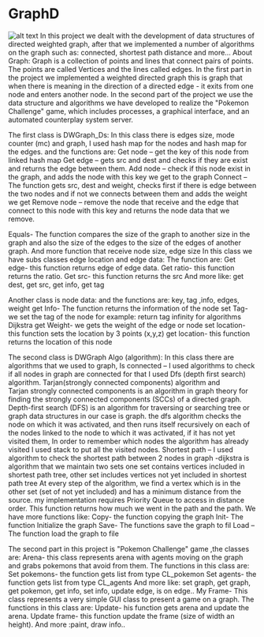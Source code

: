 # GraphD

![alt text]()
 In this project we dealt with the development of data structures of directed weighted graph, after that we implemented a number of algorithms on the graph such as: connected, shortest path distance and more…
About Graph:
 Graph is a collection of points and lines that connect pairs of points.
The points are called Vertices and the lines called edges.
In the first part in the project we implemented a weighted directed graph this is graph that when there is meaning in the direction of a directed edge - it exits from one node and enters another node. 
In the second part of the project we use the data structure and algorithms we have developed to realize the "Pokemon Challenge" game, which includes processes, a graphical interface, and an automated counterplay system server.

The first class is DWGraph_Ds:
In this class there is edges size, mode counter (mc) and graph, I used hash map for the nodes and hash map for the edges.
 and the functions are:
Get node – get the key of this node from linked hash map
Get edge – gets src and dest and checks if they are exist and returns the edge between them. 
Add node – check if this node exist in the graph, and adds the node with this key we get to the graph
Connect – The function gets src, dest and weight, checks first if there is edge between the two nodes and if not we connects between them and adds the weight we get
Remove node – remove the node that receive and the edge that connect to this node with this key and returns the node data that we remove.

Equals- The function compares the size of the graph to another size in the graph 
	 and also the size of the edges to the size of the edges of another graph.
And more function that receive node size, edge size
In this class we have subs classes edge location and edge data:
The function are:
Get edge- this function returns edge of edge data.
Get ratio- this function returns the ratio. 
Get src- this function returns the src
And more like: get dest, get src, get info, get tag

Another class is node data:
 and the functions are: key, tag ,info, edges, weight 
get Info- The function returns the information of the node
set Tag- we set the tag of the node for example: return tag infinity for algorithms Dijkstra
get Weight- we gets the weight of the edge or node
set location- this function sets the location by 3 points (x,y,z)
get location- this function returns the location of this node

The second class is DWGraph Algo (algorithm):
In this class there are algorithms that we used to graph,
Is connected – I used algorithms to check if all nodes in graph are connected for that I used  Dfs (depth first search) algorithm.   Tarjan(strongly connected components) algorithm and  
Tarjan strongly connected components is an algorithm in graph theory for finding the strongly connected components (SCCs) of a directed graph. 
Depth-first search (DFS) is an algorithm for traversing or searching tree or graph data structures in our case is graph.
 the dfs algorithm checks the node on which it was activated, and then runs itself recursively on each of the nodes linked to the node to which it was activated, if it has not yet visited them, In order to remember which nodes the algorithm has already visited I used stack to put all the visited nodes.
Shortest path – I used algorithm to check the shortest path between 2 nodes in graph -dijkstra is algorithm that we maintain two sets one set contains vertices included in shortest path tree, other set includes vertices not yet included in shortest path tree At every step of the algorithm, we find a vertex which is in the other set (set of not yet included) and has a minimum distance from the source. 
 my implementation requires Priority Queue to access in distance order.
	 This function returns how much we went in the path and the path.
We have more functions like:
Copy- the function copying the graph
Init- The function Initialize the graph
Save- The functions save the graph to fil
Load – The function load the graph to file

The second part in  this project is "Pokemon Challenge" game ,the classes are: 
Arena- this class represents arena with agents moving on the graph and grabs pokemons that avoid from them. The functions in this class are: 
Set pokemons- the function gets list from type CL_pokemon
Set agents- the function gets list from type CL_agents
And more like: set graph, get graph, get pokemon, get info, set info, update edge, is on edge..
My Frame- This class represents a very simple GUI class to present a game on a graph. 
The functions in this class are: 
Update- his function gets arena and update the arena.
Update frame- this function update the frame (size of width an height).
And more :paint, draw info..

